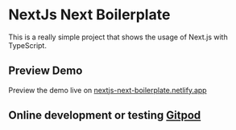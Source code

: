 # NextJs Next Boilerplate

This is a really simple project that shows the usage of Next.js with TypeScript.

## Preview Demo

Preview the demo live on [nextjs-next-boilerplate.netlify.app](https://nextjs-next-boilerplate.netlify.app/)

## Online development or testing [Gitpod](https://black-vulture-4nc7wcyb.ws-us18.gitpod.io/)
